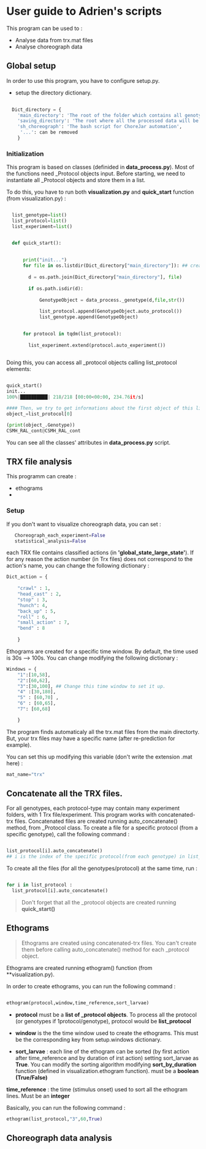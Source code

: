 # User guide to Adrien's scripts

This program can be used to : 
 - Analyse data from trx.mat files 
- Analyse choreograph data

## Global setup 

In order to use this program, you have to configure setup.py.

 - setup the directory dictionary.  

```python
  
  Dict_directory = {
    'main_directory': 'The root of the folder which contains all genotypes folders',
    'saving_directory': 'The root where all the processed data will be saved',
    'sh_choreograph': 'The bash script for ChoreJar automation',
     '...': can be removed
    }

```
### Initialization 

This program is based on classes (definided in **data_process.py**). Most of the functions need _Protocol objects input. 
Before starting, we need to instantiate all _Protocol objects and store them in a list.

To do this, you have to run both **visualization.py** and **quick_start** function (from visualization.py) : 
```python

  list_genotype=list()
  list_protocol=list()
  list_experiment=list()


  def quick_start(): 
    
   
      print("init...")
      for file in os.listdir(Dict_directory["main_directory"]): ## creations of genotype instances
       
        d = os.path.join(Dict_directory["main_directory"], file)
       
        if os.path.isdir(d):
            
            GenotypeObject = data_process._genotype(d,file,str())
            
            list_protocol.append(GenotypeObject.auto_protocol())
            list_genotype.append(GenotypeObject)
            

      for protocol in tqdm(list_protocol): 
        
        list_experiment.extend(protocol.auto_experiment())
    

```

Doing this, you can access  all _protocol objects calling list_protocol elements: 

```python 

quick_start() 
init...
100%|██████████| 218/218 [00:00<00:00, 234.76it/s]

#### Then, we try to get informations about the first object of this list : 
object_=list_protocol[0]

(print(object_.Genotype)) 
CSMH_RAL_cont@CSMH_RAL_cont

```  
You can see all the classes' attributes in **data_process.py** script.





## TRX file analysis 


This programm can create : 
 - ethograms 
 - 

### Setup 

If you don't want to visualize choreograph data, you can set : 

```python 
   Choreograph_each_experiment=False
   statistical_analysis=False
```

each TRX file contains classified actions (in **'global_state_large_state'**). If for any reason the action number (in Trx files) does not correspond to the action's name, you can change the following dictionary : 

```python 
Dict_action = {
    
    "crawl" : 1, 
    "head_cast" : 2,
    "stop" : 3,
    "hunch": 4,
    "back_up" : 5,
    "roll" : 6,
    "small_action" : 7,
    "bend" : 8
    
    } 
``` 

Ethograms are created for a specific time window. By default, the time used is 30s --> 100s.
You can change modifying the following dictionary : 
```python 
Windows = {
    "1":[10,58], 
    "2":[60,62],
    "3":[30,100], ## Change this time window to set it up. 
    "4" :[30,180],
    "5" : [60,70] ,
    "6" : [60,65],
    "7": [60,68] 

    }

```  
  
The program finds automaticaly all the trx.mat files from the main directorty.
But, your trx files may have a specific name (after re-prediction for example).

You can set this up modifying this variable (don't write the extension .mat here) : 
```python 
mat_name="trx" 
```  

## Concatenate all the TRX files.

For all genotypes, each protocol-type may contain many experiment folders, with 1 Trx file/experiment.
This program works with concatenated-trx files.
Concatenated files are created running auto_concatenate() method, from _Protocol class. 
To create a file for a specific protocol (from a specific genotype), call the following command : 

```python

list_protocol[i].auto_concatenate() 
## i is the index of the specific protocol(from each genotype) in list_experiment
``` 

To create all the files (for all the genotypes/protocol) at the same time, run : 


```python

for i in list_protocol : 
  list_protocol[i].auto_concatenate() 

``` 
> Don't forget that all the _protocol objects are created running **quick_start()** 


## Ethograms 

> Ethograms are created using concatenated-trx files. You can't create them before calling auto_concatenate() method for each _protocol object.


Ethograms are created running ethogram() function (from **visualization.py). 

In order to create ethograms, you can run the following command : 

```python

ethogram(protocol,window,time_reference,sort_larvae)

``` 

 - **protocol** must be a **list of _protocol objects**. To process all the protocol (or genotypes if 1protocol/genotype), protocol would be **list_protocol** 

 - **window** is the the time window used to create the ethograms. This must be the corresponding key from setup.windows dictionary. 

 - **sort_larvae**  :  each line of the ethogram can be sorted (by first action after time_reference and by duration of irst action) setting sort_larvae as **True**. You can modify the sorting algorithm modifying **sort_by_duration** function (defined in visualization.ethogram function). must be a **boolean (True/False)**

 **time_reference** : the time (stimulus onset) used to sort all the ethogram lines. Must be an **integer** 


 Basically, you can run the following command : 


```python
ethogram(list_protocol,"3",60,True)
```


## Choreograph data analysis








